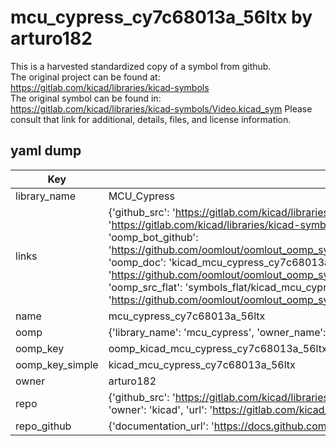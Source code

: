 # mcu_cypress_cy7c68013a_56ltx by arturo182  
This is a harvested standardized copy of a symbol from github.  
The original project can be found at:  
https://gitlab.com/kicad/libraries/kicad-symbols  
The original symbol can be found in:
https://gitlab.com/kicad/libraries/kicad-symbols/Video.kicad_sym
Please consult that link for additional, details, files, and license information.  
## yaml dump  
| Key | Value |  
| --- | --- |  
| library_name | MCU_Cypress |  
| links | {'github_src': 'https://gitlab.com/kicad/libraries/kicad-symbols/Video.kicad_sym', 'github_src_repo': 'https://gitlab.com/kicad/libraries/kicad-symbols', 'oomp_bot': 'kicad_mcu_cypress_cy7c68013a_56ltx/working', 'oomp_bot_github': 'https://github.com/oomlout/oomlout_oomp_symbol_bot/tree/main/kicad_mcu_cypress_cy7c68013a_56ltx/working', 'oomp_doc': 'kicad_mcu_cypress_cy7c68013a_56ltx/working', 'oomp_doc_github': 'https://github.com/oomlout/oomlout_oomp_symbol_doc/tree/main/kicad_mcu_cypress_cy7c68013a_56ltx/working', 'oomp_src_flat': 'symbols_flat/kicad_mcu_cypress_cy7c68013a_56ltx/working', 'oomp_src_flat_github': 'https://github.com/oomlout/oomlout_oomp_symbol_src/tree/main/kicad_mcu_cypress_cy7c68013a_56ltx/working'} |  
| name | mcu_cypress_cy7c68013a_56ltx |  
| oomp | {'library_name': 'mcu_cypress', 'owner_name': 'kicad', 'symbol_name': 'mcu_cypress_cy7c68013a_56ltx'} |  
| oomp_key | oomp_kicad_mcu_cypress_cy7c68013a_56ltx |  
| oomp_key_simple | kicad_mcu_cypress_cy7c68013a_56ltx |  
| owner | arturo182 |  
| repo | {'github_src': 'https://gitlab.com/kicad/libraries/kicad-symbols/Video.kicad_sym', 'name': 'libraries/kicad-symbols', 'owner': 'kicad', 'url': 'https://gitlab.com/kicad/libraries/kicad-symbols'} |  
| repo_github | {'documentation_url': 'https://docs.github.com/rest/repos/repos#get-a-repository', 'message': 'Not Found'} |  

